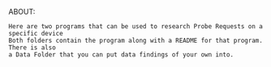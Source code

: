 ABOUT: 

	Here are two programs that can be used to research Probe Requests on a specific device
	Both folders contain the program along with a README for that program. There is also
	a Data Folder that you can put data findings of your own into. 